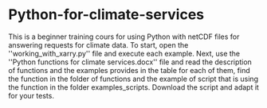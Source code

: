 # Python-for-climate-services
This is a beginner training cours for using Python with netCDF files for answering requests for climate data.
To start, open the ''working_with_xarry.py'' file and execute each example.
Next, use the ''Python functions for climate services.docx'' file and read the description of functions and the examples provides in the table for each of them, find the function in the folder of functions and the example of script that is using the function in the folder examples_scripts. Download the script and adapt it for your tests.
